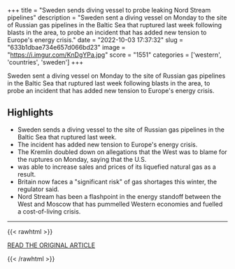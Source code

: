 +++
title = "Sweden sends diving vessel to probe leaking Nord Stream pipelines"
description = "Sweden sent a diving vessel on Monday to the site of Russian gas pipelines in the Baltic Sea that ruptured last week following blasts in the area, to probe an incident that has added new tension to Europe's energy crisis."
date = "2022-10-03 17:37:32"
slug = "633b1dbae734e657d066bd23"
image = "https://i.imgur.com/KnDgYPa.jpg"
score = "1551"
categories = ['western', 'countries', 'sweden']
+++

Sweden sent a diving vessel on Monday to the site of Russian gas pipelines in the Baltic Sea that ruptured last week following blasts in the area, to probe an incident that has added new tension to Europe's energy crisis.

## Highlights

- Sweden sends a diving vessel to the site of Russian gas pipelines in the Baltic Sea that ruptured last week.
- The incident has added new tension to Europe's energy crisis.
- The Kremlin doubled down on allegations that the West was to blame for the ruptures on Monday, saying that the U.S.
- was able to increase sales and prices of its liquefied natural gas as a result.
- Britain now faces a "significant risk" of gas shortages this winter, the regulator said.
- Nord Stream has been a flashpoint in the energy standoff between the West and Moscow that has pummelled Western economies and fuelled a cost-of-living crisis.

---

{{< rawhtml >}}
  <p class="article-category">
    <a target="_blank" href="https://www.reuters.com/business/energy/russias-gazprom-says-pressure-nord-stream-pipelines-has-stabilised-2022-10-03/">READ THE ORIGINAL ARTICLE</a>
  </p>
{{< /rawhtml >}}
